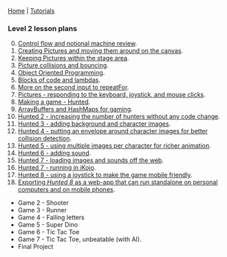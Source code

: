 <div class="nav">
  <a href="../../index.html">Home</a> | <a href="../../tutorials-index.html">Tutorials</a>
</div>

### Level 2 lesson plans

0. [Control flow and notional machine review](../lessons-level1-sup/control-flow.html).
1. [Creating Pictures and moving them around on the canvas](creating-moving-pictures.html).
2. [Keeping Pictures within the stage area](keep-pictures-instage.html).
3. [Picture collisions and bouncing](pic-collisions-bouncing.html).
4. [Object Oriented Programming](oo-programming.html).
5. [Blocks of code and lambdas](code-blocks.html).
6. [More on the second input to repeatFor](repeat-for.html).
7. [Pictures - responding to the keyboard, joystick, and mouse clicks](pic-events.html).
8. [Making a game - Hunted](hunted.html).
9. [ArrayBuffers and HashMaps for gaming](abuffer-hmap.html).
10. [Hunted 2 - increasing the number of hunters without any code change](hunted2.html).
11. [Hunted 3 - adding background and character images](hunted3.html).
12. [Hunted 4 - putting an envelope around character images for better collision detection](hunted4.html).
13. [Hunted 5 - using multiple images per character for richer animation](hunted5.html).
14. [Hunted 6 - adding sound](hunted6.html).
15. [Hunted 7 - loading images and sounds off the web](hunted7.html).
16. [Hunted 7 - running in iKojo](hunted7-ikojo.html).
17. [Hunted 8 - using a joystick to make the game mobile friendly](hunted8.html).
18. [Exporting *Hunted 8* as a web-app that can run standalone on personal computers and on mobile phones](hunted8-export.html).

* Game 2 - Shooter
* Game 3 - Runner
* Game 4 - Falling letters
* Game 5 - Super Dino
* Game 6 - Tic Tac Toe
* Game 7 - Tic Tac Toe, unbeatable (with AI).
* Final Project


